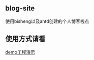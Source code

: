 ## blog-site
使用bisheng以及antd创建的个人博客栈点

## 使用方式请看
[demo工程演示](https://swdenglian.github.io/blog-site/)
